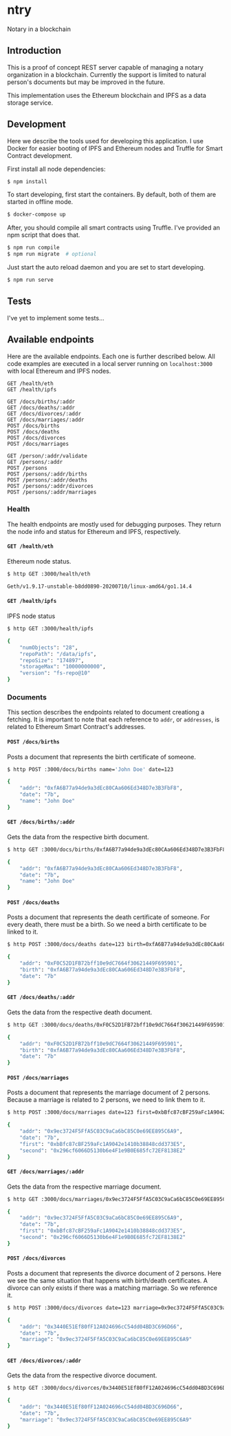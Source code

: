 # ntry
Notary in a blockchain

## Introduction
This is a proof of concept REST server capable of managing a notary organization
in a blockchain. Currently the support is limited to natural person's documents
but may be improved in the future.

This implementation uses the Ethereum blockchain and IPFS as a data storage
service.

## Development
Here we describe the tools used for developing this application. I use Docker
for easier booting of IPFS and Ethereum nodes and Truffle for Smart Contract
development.

First install all node dependencies:

```bash
$ npm install
```

To start developing, first start the containers. By default, both of them are
started in offline mode.

```bash
$ docker-compose up
```

After, you should compile all smart contracts using Truffle. I've provided an
npm script that does that.

```bash
$ npm run compile
$ npm run migrate  # optional
```

Just start the auto reload daemon and you are set to start developing.

```bash
$ npm run serve
```

## Tests
I've yet to implement some tests...

## Available endpoints
Here are the available endpoints. Each one is further described below. All code
examples are executed in a local server running on `localhost:3000` with local
Ethereum and IPFS nodes.

```
GET /health/eth
GET /health/ipfs

GET /docs/births/:addr
GET /docs/deaths/:addr
GET /docs/divorces/:addr
GET /docs/marriages/:addr
POST /docs/births
POST /docs/deaths
POST /docs/divorces
POST /docs/marriages

GET /person/:addr/validate
GET /persons/:addr
POST /persons
POST /persons/:addr/births
POST /persons/:addr/deaths
POST /persons/:addr/divorces
POST /persons/:addr/marriages
```

### Health
The health endpoints are mostly used for debugging purposes. They return the
node info and status for Ethereum and IPFS, respectively.

#### `GET /health/eth`
Ethereum node status.

```bash
$ http GET :3000/health/eth

Geth/v1.9.17-unstable-b8dd0890-20200710/linux-amd64/go1.14.4
```

#### `GET /health/ipfs`
IPFS node status

```bash
$ http GET :3000/health/ipfs

{
    "numObjects": "28",
    "repoPath": "/data/ipfs",
    "repoSize": "174897",
    "storageMax": "10000000000",
    "version": "fs-repo@10"
}
```

### Documents
This section describes the endpoints related to document creationg a fetching.
It is important to note that each reference to `addr`, or `addresses`, is
related to Ethereum Smart Contract's addresses.

#### `POST /docs/births`
Posts a document that represents the birth certificate of someone.

```bash
$ http POST :3000/docs/births name='John Doe' date=123

{
    "addr": "0xfA6B77a94de9a3dEc80CAa606Ed348D7e3B3FbF8",
    "date": "7b",
    "name": "John Doe"
}
```

#### `GET /docs/births/:addr`
Gets the data from the respective birth document.

```bash
$ http GET :3000/docs/births/0xfA6B77a94de9a3dEc80CAa606Ed348D7e3B3FbF8

{
    "addr": "0xfA6B77a94de9a3dEc80CAa606Ed348D7e3B3FbF8",
    "date": "7b",
    "name": "John Doe"
}
```

#### `POST /docs/deaths`
Posts a document that represents the death certificate of someone. For every
death, there must be a birth. So we need a birth certificate to be linked to it.

```bash
$ http POST :3000/docs/deaths date=123 birth=0xfA6B77a94de9a3dEc80CAa606Ed348D7e3B3FbF8

{
    "addr": "0xF0C52D1FB72bff10e9dC7664f30621449F695901",
    "birth": "0xfA6B77a94de9a3dEc80CAa606Ed348D7e3B3FbF8",
    "date": "7b"
}
```

#### `GET /docs/deaths/:addr`
Gets the data from the respective death document.

```bash
$ http GET :3000/docs/deaths/0xF0C52D1FB72bff10e9dC7664f30621449F695901

{
    "addr": "0xF0C52D1FB72bff10e9dC7664f30621449F695901",
    "birth": "0xfA6B77a94de9a3dEc80CAa606Ed348D7e3B3FbF8",
    "date": "7b"
}
```

#### `POST /docs/marriages`
Posts a document that represents the marriage document of 2 persons. Because a
marriage is related to 2 persons, we need to link them to it.

```bash
$ http POST :3000/docs/marriages date=123 first=0xbBfc87cBF259aFc1A9042e1410b38848cdd373E5 second=0x296cf6066D5130b6e4F1e9B0E685fc72EF8138E2

{
    "addr": "0x9ec3724F5FfA5C03C9aCa6bC85C0e69EE895C6A9",
    "date": "7b",
    "first": "0xbBfc87cBF259aFc1A9042e1410b38848cdd373E5",
    "second": "0x296cf6066D5130b6e4F1e9B0E685fc72EF8138E2"
}
```

#### `GET /docs/marriages/:addr`
Gets the data from the respective marriage document.

```bash
$ http GET :3000/docs/marriages/0x9ec3724F5FfA5C03C9aCa6bC85C0e69EE895C6A9

{
    "addr": "0x9ec3724F5FfA5C03C9aCa6bC85C0e69EE895C6A9",
    "date": "7b",
    "first": "0xbBfc87cBF259aFc1A9042e1410b38848cdd373E5",
    "second": "0x296cf6066D5130b6e4F1e9B0E685fc72EF8138E2"
}
```

#### `POST /docs/divorces`
Posts a document that represents the divorce document of 2 persons. Here we see
the same situation that happens with birth/death certificates. A divorce can
only exists if there was a matching marriage. So we reference it.

```bash
$ http POST :3000/docs/divorces date=123 marriage=0x9ec3724F5FfA5C03C9aCa6bC85C0e69EE895C6A9

{
    "addr": "0x3440E51Ef80fF12A024696cC54dd04BD3C696D66",
    "date": "7b",
    "marriage": "0x9ec3724F5FfA5C03C9aCa6bC85C0e69EE895C6A9"
}
```

#### `GET /docs/divorces/:addr`
Gets the data from the respective divorce document.

```bash
$ http GET :3000/docs/divorces/0x3440E51Ef80fF12A024696cC54dd04BD3C696D66

{
    "addr": "0x3440E51Ef80fF12A024696cC54dd04BD3C696D66",
    "date": "7b",
    "marriage": "0x9ec3724F5FfA5C03C9aCa6bC85C0e69EE895C6A9"
}
```

